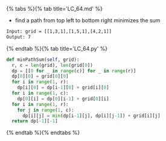 {% tabs %}{% tab title='LC_64.md' %}

* find a path from top left to bottom right minimizes the sum

```txt
Input: grid = [[1,3,1],[1,5,1],[4,2,1]]
Output: 7
```

{% endtab %}{% tab title='LC_64.py' %}

```py
def minPathSum(self, grid):
  r, c = len(grid), len(grid[0])
  dp = [[0 for _ in range(c)] for _ in range(r)]
  dp[0][0] = grid[0][0]
  for i in range(1, r):
    dp[i][0] = dp[i-1][0] + grid[i][0]
  for i in range(1, c):
    dp[0][i] = dp[0][i-1] + grid[0][i]
  for i in range(1, r):
    for j in range(1, c):
      dp[i][j] = min(dp[i-1][j], dp[i][j-1]) + grid[i][j]
  return dp[-1][-1]
```

{% endtab %}{% endtabs %}
